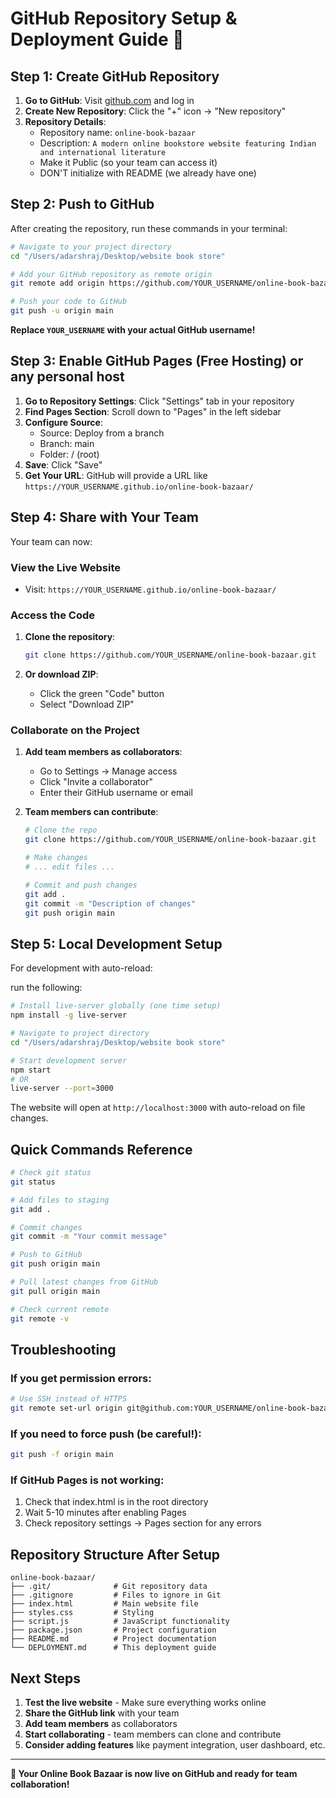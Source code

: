 # GitHub Repository Setup & Deployment Guide 🚀

## Step 1: Create GitHub Repository

1. **Go to GitHub**: Visit [github.com](https://github.com) and log in
2. **Create New Repository**: Click the "+" icon → "New repository"
3. **Repository Details**:
   - Repository name: `online-book-bazaar`
   - Description: `A modern online bookstore website featuring Indian and international literature`
   - Make it Public (so your team can access it)
   - DON'T initialize with README (we already have one)

## Step 2: Push to GitHub

After creating the repository, run these commands in your terminal:

```bash
# Navigate to your project directory
cd "/Users/adarshraj/Desktop/website book store"

# Add your GitHub repository as remote origin
git remote add origin https://github.com/YOUR_USERNAME/online-book-bazaar.git

# Push your code to GitHub
git push -u origin main
```

**Replace `YOUR_USERNAME` with your actual GitHub username!**

## Step 3: Enable GitHub Pages (Free Hosting) or any personal host

1. **Go to Repository Settings**: Click "Settings" tab in your repository
2. **Find Pages Section**: Scroll down to "Pages" in the left sidebar
3. **Configure Source**: 
   - Source: Deploy from a branch
   - Branch: main
   - Folder: / (root)
4. **Save**: Click "Save"
5. **Get Your URL**: GitHub will provide a URL like `https://YOUR_USERNAME.github.io/online-book-bazaar/`

## Step 4: Share with Your Team

Your team can now:

### View the Live Website
- Visit: `https://YOUR_USERNAME.github.io/online-book-bazaar/`

### Access the Code
1. **Clone the repository**:
   ```bash
   git clone https://github.com/YOUR_USERNAME/online-book-bazaar.git
   ```

2. **Or download ZIP**:
   - Click the green "Code" button
   - Select "Download ZIP"

### Collaborate on the Project
1. **Add team members as collaborators**:
   - Go to Settings → Manage access
   - Click "Invite a collaborator"
   - Enter their GitHub username or email

2. **Team members can contribute**:
   ```bash
   # Clone the repo
   git clone https://github.com/YOUR_USERNAME/online-book-bazaar.git
   
   # Make changes
   # ... edit files ...
   
   # Commit and push changes
   git add .
   git commit -m "Description of changes"
   git push origin main
   ```

## Step 5: Local Development Setup

For development with auto-reload:

run the following:

```bash
# Install live-server globally (one time setup)
npm install -g live-server

# Navigate to project directory
cd "/Users/adarshraj/Desktop/website book store"

# Start development server
npm start
# OR
live-server --port=3000
```

The website will open at `http://localhost:3000` with auto-reload on file changes.

## Quick Commands Reference

```bash
# Check git status
git status

# Add files to staging
git add .

# Commit changes
git commit -m "Your commit message"

# Push to GitHub
git push origin main

# Pull latest changes from GitHub
git pull origin main

# Check current remote
git remote -v
```

## Troubleshooting

### If you get permission errors:
```bash
# Use SSH instead of HTTPS
git remote set-url origin git@github.com:YOUR_USERNAME/online-book-bazaar.git
```

### If you need to force push (be careful!):
```bash
git push -f origin main
```

### If GitHub Pages is not working:
1. Check that index.html is in the root directory
2. Wait 5-10 minutes after enabling Pages
3. Check repository settings → Pages section for any errors

## Repository Structure After Setup

```
online-book-bazaar/
├── .git/              # Git repository data
├── .gitignore         # Files to ignore in Git
├── index.html         # Main website file
├── styles.css         # Styling
├── script.js          # JavaScript functionality
├── package.json       # Project configuration
├── README.md          # Project documentation
└── DEPLOYMENT.md      # This deployment guide
```

## Next Steps

1. **Test the live website** - Make sure everything works online
2. **Share the GitHub link** with your team
3. **Add team members** as collaborators
4. **Start collaborating** - team members can clone and contribute
5. **Consider adding features** like payment integration, user dashboard, etc.

---

**🎉 Your Online Book Bazaar is now live on GitHub and ready for team collaboration!**
